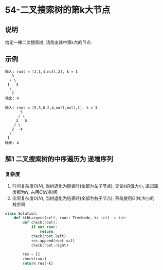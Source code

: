 # 54-二叉搜索树的第k大节点

## 说明
给定一棵二叉搜索树, 请找出其中第k大的节点.

## 示例
```
输入: root = [3,1,4,null,2], k = 1
   3
  / \
 1   4
  \
   2
输出: 4

输入: root = [5,3,6,2,4,null,null,1], k = 3
       5
      / \
     3   6
    / \
   2   4
  /
 1
输出: 4
```

## 解1 二叉搜索树的中序遍历为 递增序列

### 复杂度
1. 时间复杂度$O(N)$, 当树退化为链表时(全部为左子节点), 无论k的值大小, 递归深度都为$N$, 占用$O(N)$时间
2. 空间复杂度$O(N)$, 当树退化为链表时(全部为右子节点), 系统使用$O(N)$大小的栈空间

```python
class Solution:
    def kthLargest(self, root: TreeNode, k: int) -> int:
        def check(root):
            if not root:
                return
            check(root.left)
            res.append(root.val)
            check(root.right)
        
        res = []
        check(root)
        return res[-k]
```